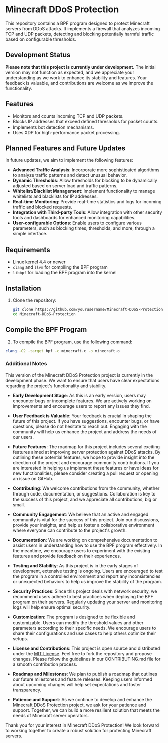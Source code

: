 # Minecraft DDoS Protection

This repository contains a BPF program designed to protect Minecraft servers from DDoS attacks. It implements a firewall that analyzes incoming TCP and UDP packets, detecting and blocking potentially harmful traffic based on configurable thresholds.

## Development Status

**Please note that this project is currently under development.** The initial version may not function as expected, and we appreciate your understanding as we work to enhance its stability and features. Your feedback is valuable, and contributions are welcome as we improve the functionality.

## Features

- Monitors and counts incoming TCP and UDP packets.
- Blocks IP addresses that exceed defined thresholds for packet counts.
- Implements bot detection mechanisms.
- Uses XDP for high-performance packet processing.

## Planned Features and Future Updates

In future updates, we aim to implement the following features:

- **Advanced Traffic Analysis**: Incorporate more sophisticated algorithms to analyze traffic patterns and detect unusual behavior.
- **Dynamic Thresholds**: Allow thresholds for blocking to be dynamically adjusted based on server load and traffic patterns.
- **Whitelist/Blacklist Management**: Implement functionality to manage whitelists and blacklists for IP addresses.
- **Real-time Monitoring**: Provide real-time statistics and logs for incoming traffic and blocked requests.
- **Integration with Third-party Tools**: Allow integration with other security tools and dashboards for enhanced monitoring capabilities.
- **User-configurable Options**: Enable users to configure various parameters, such as blocking times, thresholds, and more, through a simple interface.

## Requirements

- Linux kernel 4.4 or newer
- `clang` and `llvm` for compiling the BPF program
- `libbpf` for loading the BPF program into the kernel

## Installation

1. Clone the repository:
   ```bash
   git clone https://github.com/yourusername/Minecraft-DDoS-Protection.git
   cd Minecraft-DDoS-Protection
   ```
## Compile the BPF Program

2. To compile the BPF program, use the following command:

```bash
clang -O2 -target bpf -c minecraft.c -o minecraft.o
```


### Additional Notes

This version of the Minecraft DDoS Protection project is currently in the development phase. We want to ensure that users have clear expectations regarding the project's functionality and stability. 

- **Early Development Stage**: As this is an early version, users may encounter bugs or incomplete features. We are actively working on improvements and encourage users to report any issues they find.

- **User Feedback is Valuable**: Your feedback is crucial in shaping the future of this project. If you have suggestions, encounter bugs, or have questions, please do not hesitate to reach out. Engaging with the community will help us enhance the project and address the needs of our users.

- **Future Features**: The roadmap for this project includes several exciting features aimed at improving server protection against DDoS attacks. By outlining these potential features, we hope to provide insight into the direction of the project and encourage community contributions. If you are interested in helping us implement these features or have ideas for new functionalities, please consider creating a pull request or opening an issue on GitHub.

- **Contributing**: We welcome contributions from the community, whether through code, documentation, or suggestions. Collaboration is key to the success of this project, and we appreciate all contributions, big or small.

- **Community Engagement**: We believe that an active and engaged community is vital for the success of this project. Join our discussions, provide your insights, and help us foster a collaborative environment where everyone can contribute to the project's growth.

- **Documentation**: We are working on comprehensive documentation to assist users in understanding how to use the BPF program effectively. In the meantime, we encourage users to experiment with the existing features and provide feedback on their experiences.

- **Testing and Stability**: As this project is in the early stages of development, extensive testing is ongoing. Users are encouraged to test the program in a controlled environment and report any inconsistencies or unexpected behaviors to help us improve the stability of the program.

- **Security Practices**: Since this project deals with network security, we recommend users adhere to best practices when deploying the BPF program on their servers. Regularly updating your server and monitoring logs will help ensure optimal security.

- **Customization**: The program is designed to be flexible and customizable. Users can modify the threshold values and other parameters according to their specific needs. We encourage users to share their configurations and use cases to help others optimize their setups.

- **License and Contributions**: This project is open source and distributed under the [MIT License](LICENSE). Feel free to fork the repository and propose changes. Please follow the guidelines in our CONTRIBUTING.md file for a smooth contribution process.

- **Roadmap and Milestones**: We plan to publish a roadmap that outlines our future milestones and feature releases. Keeping users informed about upcoming changes will help set expectations and foster transparency.

- **Patience and Support**: As we continue to develop and enhance the Minecraft DDoS Protection project, we ask for your patience and support. Together, we can build a more resilient solution that meets the needs of Minecraft server operators.


Thank you for your interest in Minecraft DDoS Protection! We look forward to working together to create a robust solution for protecting Minecraft servers.



  
